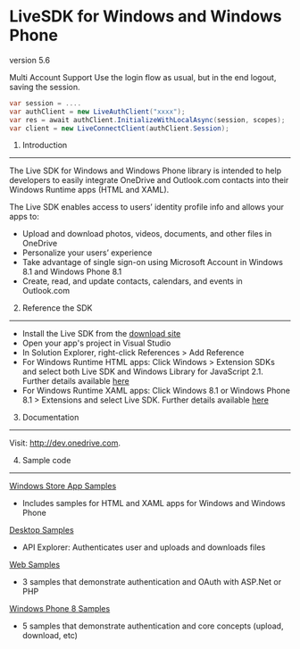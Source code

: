 LiveSDK for Windows and Windows Phone
================
version 5.6

Multi Account Support
Use the login flow as usual, but in the end logout, saving the session.
```csharp
var session = ....
var authClient = new LiveAuthClient("xxxx");
var res = await authClient.InitializeWithLocalAsync(session, scopes);
var client = new LiveConnectClient(authClient.Session);
```
1. Introduction
---------------

The Live SDK for Windows and Windows Phone library is intended to help developers to easily 
integrate OneDrive and Outlook.com contacts into their Windows Runtime apps (HTML and XAML). 

The Live SDK enables access to users’ identity profile info and allows your apps to:
* Upload and download photos, videos, documents, and other files in OneDrive
* Personalize your users’ experience
* Take advantage of single sign-on using Microsoft Account in Windows 8.1 and Windows Phone 8.1
* Create, read, and update contacts, calendars, and events in Outlook.com

2. Reference the SDK 
--------------------
* Install the Live SDK from the [download site](http://www.microsoft.com/en-us/download/details.aspx?id=42552)
* Open your app's project in Visual Studio
* In Solution Explorer, right-click References > Add Reference
* For Windows Runtime HTML apps: Click Windows > Extension SDKs and select both Live SDK and Windows Library for JavaScript 2.1. Further details available [here](http://msdn.microsoft.com/en-us/library/dn631820.aspx)
* For Windows Runtime XAML apps: Click Windows 8.1 or Windows Phone 8.1 > Extensions and select Live SDK. Further details available [here](http://msdn.microsoft.com/en-us/library/dn631823.aspx)


3. Documentation
----------------

Visit: http://dev.onedrive.com. 

4. Sample code
-----------------
[Windows Store App Samples](https://github.com/liveservices/LiveSDK-for-Windows/tree/master/src/WinStore)
* Includes samples for HTML and XAML apps for Windows and Windows Phone

[Desktop Samples](https://github.com/liveservices/LiveSDK-for-Windows/tree/master/src/Desktop)
* API Explorer: Authenticates user and uploads and downloads files

[Web Samples](https://github.com/liveservices/LiveSDK-for-Windows/tree/master/src/Web)
* 3 samples that demonstrate authentication and OAuth with ASP.Net or PHP

[Windows Phone 8 Samples](https://github.com/liveservices/LiveSDK-for-Windows/tree/master/src/WP8)
* 5 samples that demonstrate authentication and core concepts (upload, download, etc)
